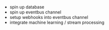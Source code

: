 

* spin up database
* spin up eventbus channel
* setup webhooks into eventbus channel
* integrate machine learning / stream processing

